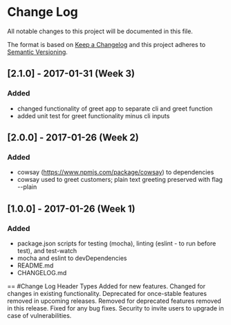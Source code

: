 # Change Log
All notable changes to this project will be documented in this file.

The format is based on [Keep a Changelog](http://keepachangelog.com/) 
and this project adheres to [Semantic Versioning](http://semver.org/).

## [2.1.0] - 2017-01-31 (Week 3)
### Added
- changed functionality of greet app to separate cli and greet function
- added unit test for greet functionality minus cli inputs


## [2.0.0] - 2017-01-26 (Week 2)
### Added
- cowsay (https://www.npmjs.com/package/cowsay) to dependencies
- cowsay used to greet customers; plain text greeting preserved with flag --plain

## [1.0.0] - 2017-01-26 (Week 1)
### Added
- package.json scripts for testing (mocha), linting (eslint - to run before test), and test-watch
- mocha and eslint to devDependencies
- README.md
- CHANGELOG.md


==
#Change Log Header Types
Added for new features.
Changed for changes in existing functionality.
Deprecated for once-stable features removed in upcoming releases.
Removed for deprecated features removed in this release.
Fixed for any bug fixes.
Security to invite users to upgrade in case of vulnerabilities.